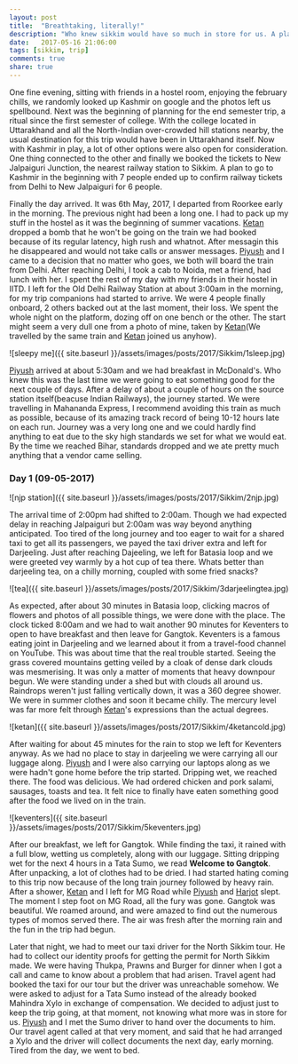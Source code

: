 ```yaml
---
layout: post
title:  "Breathtaking, literally!"
description: "Who knew sikkim would have so much in store for us. A place so serene, took a corner in my heart, forever."
date:   2017-05-16 21:06:00
tags: [sikkim, trip]
comments: true
share: true
---
```


One fine evening, sitting with friends in a hostel room, enjoying the february chills, we randomly looked up Kashmir on google and the photos left us spellbound. Next was the beginning of planning for the end semester trip, a ritual since the first semester of college. With the college located in Uttarakhand and all the North-Indian over-crowded hill stations nearby, the usual destination for this trip would have been in Uttarakhand itself. Now with Kashmir in play, a lot of other options were also open for consideration. One thing connected to the other and finally we booked the tickets to New Jalpaiguri Junction, the nearest railway station to Sikkim. A plan to go to Kashmir in the beginning with 7 people ended up to confirm railway tickets from Delhi to New Jalpaiguri for 6 people.

Finally the day arrived. It was 6th May, 2017, I departed from Roorkee early in the morning. The previous night had been a long one. I had to pack up my stuff in the hostel as it was the beginning of summer vacations. [Ketan][kg] dropped a bomb that he won't be going on the train we had booked because of its regular latency, high rush and whatnot. After messagin this he disappeared and would not take calls or answer messages. [Piyush][hm] and I came to a decision that no matter who goes, we both will board the train from Delhi. After reaching Delhi, I took a cab to Noida, met a friend, had lunch with her. I spent the rest of my day with my friends in their hostel in IITD. I left for the Old Delhi Railway Station at about 3:00am in the morning, for my trip companions had started to arrive. We were 4 people finally onboard, 2 others backed out at the last moment, their loss. We spent the whole night on the platform, dozing off on one bench or the other. The start might seem a very dull one from a photo of mine, taken by [Ketan][kg](We travelled by the same train and [Ketan][kg] joined us anyhow). 

![sleepy me]({{ site.baseurl }}/assets/images/posts/2017/Sikkim/1sleep.jpg)

[Piyush][hm] arrived at about 5:30am and we had breakfast in McDonald's. Who knew this was the last time we were going to eat something good for the next couple of days. After a delay of about a couple of hours on the source station itself(beacuse Indian Railways), the journey started. We were travelling in Mahananda Express, I recommend avoiding this train as much as possible, because of its amazing track record of being 10-12 hours late on each run. Journey was a very long one and we could hardly find anything to eat due to the sky high standards we set for what we would eat. By the time we reached Bihar, standards dropped and we ate pretty much anything that a vendor came selling.

### Day 1 (09-05-2017)

![njp station]({{ site.baseurl }}/assets/images/posts/2017/Sikkim/2njp.jpg)

The arrival time of 2:00pm had shifted to 2:00am. Though we had expected delay in reaching Jalpaiguri but 2:00am was way beyond anything anticipated. Too tired of the long journey and too eager to wait for a shared taxi to get all its passengers, we payed the taxi driver extra and left for Darjeeling. Just after reaching Dajeeling, we left for Batasia loop and we were greeted vey warmly by a hot cup of tea there. Whats better than darjeeling tea, on a chilly morning, coupled with some fried snacks?

![tea]({{ site.baseurl }}/assets/images/posts/2017/Sikkim/3darjeelingtea.jpg)

As expected, after about 30 minutes in Batasia loop, clicking macros of flowers and photos of all possible things, we were done with the place. The clock ticked 8:00am and we had to wait another 90 minutes for Keventers to open to have breakfast and then leave for Gangtok. Keventers is a famous eating joint in Darjeeling and we learned about it from a travel-food channel on YouTube. This was about time that the real trouble started. Seeing the grass covered mountains getting veiled by a cloak of dense dark clouds was mesmerising. It was only a matter of moments that heavy downpour begun. We were standing under a shed but with clouds all around us. Raindrops weren't just falling vertically down, it was a 360 degree shower. We were in summer clothes and soon it became chilly. The mercury level was far more felt through [Ketan][kg]'s expressions than the actual degrees.

![ketan]({{ site.baseurl }}/assets/images/posts/2017/Sikkim/4ketancold.jpg)

After waiting for about 45 minutes for the rain to stop we left for Keventers anyway. As we had no place to stay in darjeeling we were carrying all our luggage along. [Piyush][hm] and I were also carrying our laptops along as we were hadn't gone home before the trip started. Dripping wet, we reached there. The food was delicious. We had ordered chicken and pork salami, sausages, toasts and tea. It felt nice to finally have eaten something good after the food we lived on in the train.

![keventers]({{ site.baseurl }}/assets/images/posts/2017/Sikkim/5keventers.jpg)

After our breakfast, we left for Gangtok. While finding the taxi, it rained with a full blow, wetting us completely, along with our luggage. Sitting dripping wet for the next 4 hours in a Tata Sumo, we read **Welcome to Gangtok**. After unpacking, a lot of clothes had to be dried. I had started hating coming to this trip now because of the long train journey followed by heavy rain. After a shower, [Ketan][kg] and I left for MG Road while [Piyush][hm] and [Harjot][hs] slept. The moment I step foot on MG Road, all the fury was gone. Gangtok was beautiful. We roamed around, and were amazed to find out the numerous types of momos served there. The air was fresh after the morning rain and the fun in the trip had begun.

Later that night, we had to meet our taxi driver for the North Sikkim tour. He had to collect our identity proofs for getting the permit for North Sikkim made. We were having Thukpa, Prawns and Burger for dinner when I got a call and came to know about a problem that had arisen. Travel agent had booked the taxi for our tour but the driver was unreachable somehow. We were asked to adjust for a Tata Sumo instead of the already booked Mahindra Xylo in exchange of compensation. We decided to adjust just to keep the trip going, at that moment, not knowing what more was in store for us. [Piyush][hm] and I met the Sumo driver to hand over the documents to him. Our travel agent called at that very moment, and said that he had arranged a Xylo and the driver will collect documents the next day, early morning. Tired from the day, we went to bed.


[hm]:    https://www.facebook.com/piyush.mehrotra98
[kg]:    https://www.facebook.com/ketanhwr
[hs]:    https://www.facebook.com/harjotoberai
